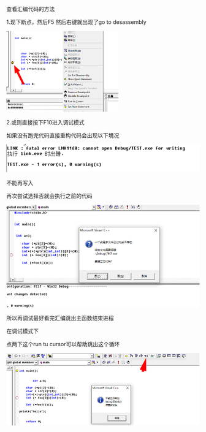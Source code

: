 查看汇编代码的方法

1.现下断点，然后F5
然后右键就出现了go to desassembly

<img src="../../img/image-20210205044854448.png" alt="image-20210205044854448" style="zoom:50%;" />

2.或则直接按下F10进入调试模式



如果没有跑完代码直接重构代码会出现以下境况


![image-20210205045228126](../../img/image-20210205045228126.png)

不能再写入

再次尝试选择否就会执行之前的代码

![image-20210205045553516](../../img/image-20210205045553516.png)

所以再调试最好看完汇编跳出主函数结束进程

在调试模式下



点两下这个run tu cursor可以帮助跳出这个循环



![image-20210205050110842](../../img/image-20210205050110842.png)